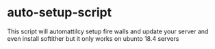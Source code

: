 # auto-setup-script
This script will automattilcy setup fire walls and update your server and even install softither but it only works on ubunto 18.4 servers
